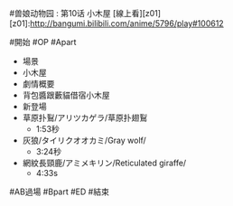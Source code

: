 #兽娘动物园 : 第10话 小木屋
[線上看][z01]
[z01]:http://bangumi.bilibili.com/anime/5796/play#100612

#開始
#OP
#Apart
* 場景
 * 小木屋
* 劇情概要
 * 背包醬跟藪貓借宿小木屋
* 新登場
 * 草原扑鴷/アリツカゲラ/草原扑翅鴷
   * 1:53秒
 * 灰狼/タイリクオオカミ/Gray wolf/
   * 3:24秒
 * 網紋長頸鹿/アミメキリン/Reticulated giraffe/
   * 4:33s
 

#AB過場
#Bpart
#ED
#結束


